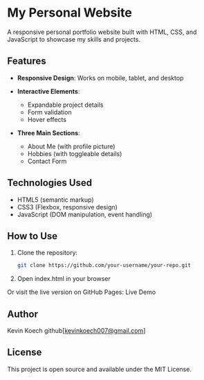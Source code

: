 # My Personal Website

A responsive personal portfolio website built with HTML, CSS, and JavaScript to showcase my skills and projects.

## Features

- **Responsive Design**: Works on mobile, tablet, and desktop

- **Interactive Elements**:
  - Expandable project details
  - Form validation
  - Hover effects
    
- **Three Main Sections**:
  - About Me (with profile picture)
  - Hobbies (with toggleable details)
  - Contact Form

## Technologies Used

- HTML5 (semantic markup)
- CSS3 (Flexbox, responsive design)
- JavaScript (DOM manipulation, event handling)

## How to Use

1. Clone the repository:
   ```bash
   git clone https://github.com/your-username/your-repo.git
2. Open index.html in your browser

Or visit the live version on GitHub Pages: Live Demo

## Author
Kevin Koech
github[kevinkoech007@gmail.com]

## License
This project is open source and available under the MIT License.


